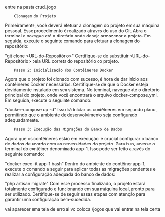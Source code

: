 entre na pasta crud_jogo    

        Clonagem do Projeto

Primeiramente, você deverá efetuar a clonagem do projeto em sua máquina pessoal. Esse procedimento é realizado através do uso do Git. Abra o terminal e navegue até o diretório onde deseja armazenar o projeto. Em seguida, execute o seguinte comando para efetuar a clonagem do repositório:


"git clone <URL-do-Repositório>"
Certifique-se de substituir <URL-do-Repositório> pela URL correta do repositório do projeto.

        Passo 2: Inicialização dos Contêineres Docker

Agora que o projeto foi clonado com sucesso, é hora de dar início aos contêineres Docker necessários. Certifique-se de que o Docker esteja devidamente instalado em seu sistema. No terminal, navegue até o diretório principal do projeto, onde você encontrará o arquivo docker-compose.yml. Em seguida, execute o seguinte comando:

"docker-compose up -d"
Isso irá iniciar os contêineres em segundo plano, permitindo que o ambiente de desenvolvimento seja configurado adequadamente.

        Passo 3: Execução das Migrações do Banco de Dados

Agora que os contêineres estão em execução, é crucial configurar o banco de dados de acordo com as necessidades do projeto. Para isso, acesse o terminal do contêiner denominado app-1. Isso pode ser feito através do seguinte comando:

"docker exec -it app-1 bash"
Dentro do ambiente do contêiner app-1, execute o comando a seguir para aplicar todas as migrações pendentes e realizar a configuração adequada do banco de dados:

"php artisan migrate"
Com esse processo finalizado, o projeto estará totalmente configurado e funcionando em sua máquina local, pronto para ser utilizado. Certifique-se de seguir essas etapas com atenção para garantir uma configuração bem-sucedida.


vai aparecer uma tela de erro ai vc coloca /jogos 
que vai entrar na tela certa